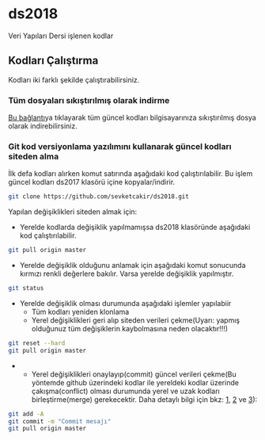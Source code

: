 # ds2018
Veri Yapıları Dersi işlenen kodlar
## Kodları Çalıştırma
Kodları iki farklı şekilde çalıştırabilirsiniz.
### Tüm dosyaları sıkıştırılmış olarak indirme
[Bu bağlantı](https://github.com/sevketcakir/ds2018/archive/master.zip)ya tıklayarak tüm güncel kodları bilgisayarınıza sıkıştırılmış dosya olarak indirebilirsiniz.
### Git kod versiyonlama yazılımını kullanarak güncel kodları siteden alma
İlk defa kodları alırken komut satırında aşağıdaki kod çalıştırılabilir. Bu işlem güncel kodları ds2017 klasörü içine kopyalar/indirir.
```sh
git clone https://github.com/sevketcakir/ds2018.git
```
Yapılan değişiklikleri siteden almak için:
- Yerelde kodlarda değişiklik yapılmamışsa ds2018 klasöründe aşağıdaki kod çalıştırılabilir.
```sh
git pull origin master
```
- Yerelde değişiklik olduğunu anlamak için aşağıdaki komut sonucunda kırmızı renkli değerlere bakılır. Varsa yerelde değişiklik yapılmıştır.
```sh
git status
```
- Yerelde değişiklik olması durumunda aşağıdaki işlemler yapılabiir
  * Tüm kodları yeniden klonlama
  * Yerel değişiklikleri geri alıp siteden verileri çekme(Uyarı: yapmış olduğunuz tüm değişiklerin kaybolmasına neden olacaktır!!!)
```sh
git reset --hard
git pull origin master
```
*  * Yerel değişiklikleri onaylayıp(commit) güncel verileri çekme(Bu yöntemde github üzerindeki kodlar ile  yereldeki kodlar üzerinde çakışma(conflict) olması durumunda yerel ve uzak kodları birleştirme(merge) gerekecektir. Daha detaylı bilgi için bkz: [1](https://git-scm.com/book/tr/v1), [2](http://rogerdudler.github.io/git-guide/index.tr.html) ve [3](https://www.google.com.tr/search?q=git+kullan%C4%B1m%C4%B1)): 
```sh
git add -A
git commit -m "Commit mesajı"
git pull origin master
```

